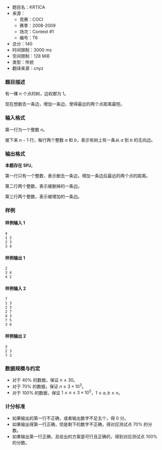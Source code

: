 - 题目名：KRTICA
- 来源：
   - 竞赛：COCI
   - 赛季：2008-2009
   - 场次：Contest #1
   - 编号：T6
- 总分：140
- 时间限制：3000 ms
- 空间限制：128 MiB
- 类型：传统
- 翻译来源：cnyz

### 题目描述
有一棵 $n$ 个点的树，边权都为 $1$。

现在想删去一条边，增加一条边，使得最远的两个点距离最短。

### 输入格式
第一行为一个整数 $n$。

接下来 $n-1$ 行，每行两个整数 $a$ 和 $b$，表示有树上有一条从 $a$ 到 $b$ 的无向边。

### 输出格式
**本题存在 SPJ**。

第一行只有一个整数，表示删去一条边，增加一条边后最远的两个点的距离。

第二行两个整数，表示被删掉的一条边。

第三行两个整数，表示被增加的一条边。

### 样例
#### 样例输入 1
```
4
1 2
2 3
3 4 
```
#### 样例输出 1
```
2
3 4
4 2 
```
#### 样例输入 2
```
7
1 3
2 3
2 7
4 3
7 5
3 6 
```
#### 样例输出 2
```
3
2 3
7 3 
```
### 数据规模与约定
- 对于 $40\%$ 的数据，保证 $n\le 30$。
- 对于 $70\%$ 的数据，保证 $n\le 3\times 10^3$。
- 对于 $100\%$ 的数据，保证 $1\le n \le 3\times 10^5$，$1\le a,b\le n$。

### 计分标准

- 如果输出的第一行不正确，或者输出数字不足五个，得 $0$ 分。
- 如果输出得第一行正确，但是剩下的数字不正确，得对应测试点 $70\%$ 的分数。
- 如果输出第一行正确，且给出的方案是可行且正确的，得到对应测试点 $100\%$ 的分数。
